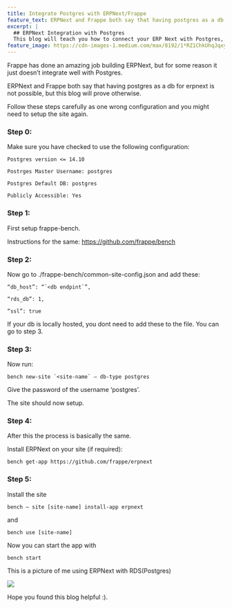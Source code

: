 ```yaml
---
title: Integrate Postgres with ERPNext/Frappe
feature_text: ERPNext and Frappe both say that having postgres as a db for erpnext is not possible, but this blog will prove otherwise.
excerpt: |
  ## ERPNext Integration with Postgres
  This blog will teach you how to connect your ERP Next with Postgres, both Local and Production.
feature_image: https://cdn-images-1.medium.com/max/8192/1*RZ1ChkUhqJqxyqB2Yw4YaA@2x.jpeg
---
```

Frappe has done an amazing job building ERPNext, but for some reason it just doesn’t integrate well with Postgres.

 ERPNext and Frappe both say that having postgres as a db for erpnext is not possible, but this blog will prove otherwise.

Follow these steps carefully as one wrong configuration and you might need to setup the site again.

### Step 0:

Make sure you have checked to use the following configuration:
```
Postgres version <= 14.10

Postrges Master Username: postgres

Postgres Default DB: postgres

Publicly Accessible: Yes
```
### Step 1:

First setup frappe-bench.

Instructions for the same: https://github.com/frappe/bench

### Step 2:

Now go to ./frappe-bench/common-site-config.json and add these:
```
“db_host”: “`<db endpint`”,

“rds_db”: 1,

“ssl”: true
```
If your db is locally hosted, you dont need to add these to the file. You can go to step 3.

### Step 3:

Now run:
```
bench new-site `<site-name` – db-type postgres
```
Give the password of the username ‘postgres’.

The site should now setup.

### Step 4:

After this the process is basically the same.

Install ERPNext on your site (if required):
```
bench get-app https://github.com/frappe/erpnext
```
### Step 5:

Install the site
```
bench – site [site-name] install-app erpnext
```
and
```
bench use [site-name]
```
Now you can start the app with
```
bench start
```
 This is a picture of me using ERPNext with RDS(Postgres)

![](https://cdn-images-1.medium.com/max/3436/1*Y-_79bSSRf0o-nwvv9ahQQ.png)

Hope you found this blog helpful :).
